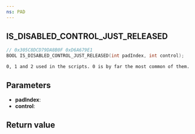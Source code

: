 ```yaml
---
ns: PAD
---
```

## IS_DISABLED_CONTROL_JUST_RELEASED

```c
// 0x305C8DCD79DA8B0F 0xD6A679E1
BOOL IS_DISABLED_CONTROL_JUST_RELEASED(int padIndex, int control);
```

```
0, 1 and 2 used in the scripts. 0 is by far the most common of them.  
```

## Parameters
* **padIndex**: 
* **control**: 

## Return value
